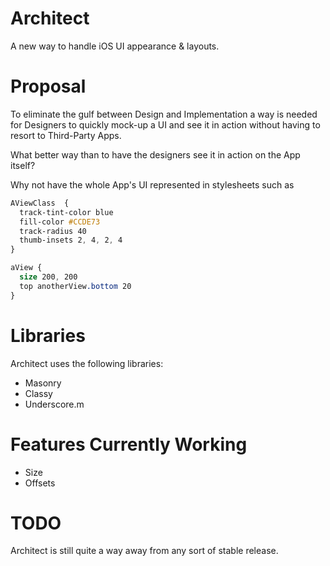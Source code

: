 Architect
=========

A new way to handle iOS UI appearance &amp; layouts.

Proposal
========

To eliminate the gulf between Design and Implementation a way is needed for Designers to quickly mock-up a UI and see it in action without having to resort to Third-Party Apps.

What better way than to have the designers see it in action on the App itself?

Why not have the whole App's UI represented in stylesheets such as

```CSS
AViewClass  { 
  track-tint-color blue
  fill-color #CCDE73
  track-radius 40
  thumb-insets 2, 4, 2, 4
}

aView {
  size 200, 200
  top anotherView.bottom 20
}
```

Libraries
=========

Architect uses the following libraries:
* Masonry
* Classy
* Underscore.m

Features Currently Working
==========================

* Size
* Offsets

TODO
====

Architect is still quite a way away from any sort of stable release.

